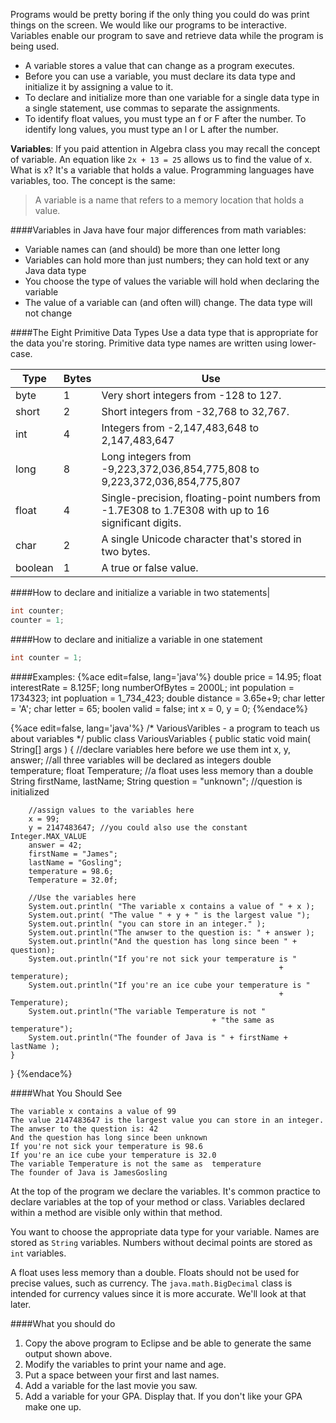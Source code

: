 <!-- djw:done-->
<!-- ajh:done-->
Programs would be pretty boring if the only thing you could do was print things on the screen. We would like our programs to be interactive. Variables enable our program to save and retrieve data while the program is being used.

* A variable stores a value that can change as a program executes.
* Before you can use a variable, you must declare its data type and initialize it by assigning a value to it.
* To declare and initialize more than one variable for a single data type in a single statement, use commas to separate the assignments.
* To identify float values, you must type an f or F after the number. To identify long values, you must type an l or L after the number.

**Variables**: If you paid attention in Algebra class you may recall the concept of variable. An equation like ```2x + 13 = 25``` allows us to find the value of x. What is x? It's a variable that holds a value. Programming languages have variables, too. The concept is the same:
<blockquote>A variable is a name that refers to a memory location that holds a value.</blockquote>

####Variables in Java have four major differences from math variables:
* Variable names can (and should) be more than one letter long
* Variables can hold more than just numbers; they can hold text or any Java data type
* You choose the type of values the variable will hold when declaring the variable
* The value of a variable can (and often will) change. The data type will not change

####The Eight Primitive Data Types
Use a data type that is appropriate for the data you're storing. Primitive data type names are written using lower-case.

|Type|Bytes|Use|
|---|---|---|
|byte|1|Very short integers from -128 to 127.|
|short|2|Short integers from -32,768 to 32,767.|
|int|4|Integers from -2,147,483,648 to 2,147,483,647|
|long|8|Long integers from -9,223,372,036,854,775,808 to 9,223,372,036,854,775,807|
|float|4|Single-precision, floating-point numbers from -1.7E308 to 1.7E308 with up to 16 significant digits.|
|char|2|A single Unicode character that's stored in two bytes.|
|boolean|1|A true or false value.|


####How to declare and initialize a variable in two statements|
```java
int counter;
counter = 1;
```

####How to declare and initialize a variable in one statement
```java
int counter = 1;
```

####Examples:
{%ace edit=false, lang='java'%}
double price = 14.95;
float interestRate = 8.125F;
long numberOfBytes = 2000L;
int population = 1734323;
int popluation = 1_734_423;
double distance = 3.65e+9;
char letter = 'A';
char letter = 65;
boolen valid = false;
int x = 0, y = 0;
{%endace%}




{%ace edit=false, lang='java'%}
/* VariousVaribles - a program to teach us about variables
*/
public class VariousVariables
{
    public static void main( String[] args )
    {
        //declare variables here before we use them
        int x, y, answer; //all three variables will be declared as integers
        double temperature;
        float  Temperature; //a float uses less memory than a double
        String firstName, lastName;
        String question = "unknown"; //question is initialized
        
        //assign values to the variables here
        x = 99;
        y = 2147483647; //you could also use the constant Integer.MAX_VALUE
        answer = 42;
        firstName = "James";
        lastName = "Gosling";
        temperature = 98.6;
        Temperature = 32.0f;
          
        //Use the variables here
        System.out.println( "The variable x contains a value of " + x );
        System.out.print( "The value " + y + " is the largest value ");
        System.out.println( "you can store in an integer." );
        System.out.println("The anwser to the question is: " + answer );
        System.out.println("And the question has long since been " + question);
        System.out.println("If you're not sick your temperature is " 
        														+ temperature);
        System.out.println("If you're an ice cube your temperature is " 
        														+ Temperature);
        System.out.println("The variable Temperature is not "
        										 + "the same as  temperature");
        System.out.println("The founder of Java is " + firstName + lastName );
    }
}
{%endace%}

####What You Should See
```
The variable x contains a value of 99
The value 2147483647 is the largest value you can store in an integer.
The anwser to the question is: 42
And the question has long since been unknown
If you're not sick your temperature is 98.6
If you're an ice cube your temperature is 32.0
The variable Temperature is not the same as  temperature
The founder of Java is JamesGosling

```
At the top of the program we declare the variables. It's common practice to declare variables at the top of your method or class. Variables declared within a method are visible only within that method. 

You want to choose the appropriate data type for your variable. Names are stored as ```String``` variables. Numbers without decimal points are stored as ```int``` variables.

A float uses less memory than a double. Floats should not be used for precise values, such as currency. The ```java.math.BigDecimal``` class is intended for currency values since it is more accurate. We'll look at that later.


####What you should do
1. Copy the above program to Eclipse and be able to generate the same output shown above. 
2. Modify the variables to print your name and age. 
3. Put a space between your first and last names.
4. Add a variable for the last movie you saw. 
5. Add a variable for your GPA. Display that. If you don't like your GPA make one up.